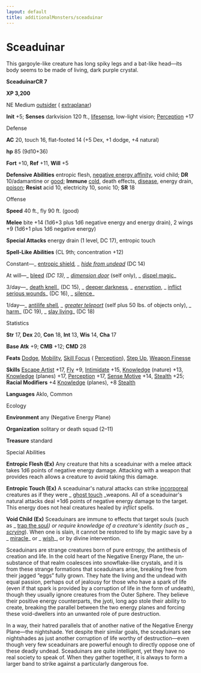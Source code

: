 ```yaml
---
layout: default
title: additionalMonsters/sceaduinar
---
```

# Sceaduinar

This gargoyle-like creature has long spiky legs and a bat-like head—its body seems to be made of living, dark purple crystal.

**SceaduinarCR 7**

**XP 3,200**

NE Medium [outsider](monsters/creatureTypes#_outsider) ( [extraplanar](monsters/creatureTypes#_extraplanar-subtype))

**Init** +5; **Senses** darkvision 120 ft., [lifesense](monsters/universalMonsterRules#_lifesense), low-light vision; [Perception](additionalMonsters/../skills/perception#_perception) +17

Defense

**AC** 20, touch 16, flat-footed 14 (+5 Dex, +1 dodge, +4 natural)

**hp** 85 (9d10+36)

**Fort** +10, **Ref** +11, **Will** +5

**Defensive Abilities** entropic flesh, [negative energy affinity](monsters/universalMonsterRules#_negative-energy-affinity), void child; **DR** 10/adamantine or [good](monsters/creatureTypes#_good-subtype); **Immune** [cold](monsters/creatureTypes#_cold-subtype), death effects, [disease](monsters/universalMonsterRules#_disease-(ex-or-su)), energy drain, [poison](monsters/universalMonsterRules#_poison-(ex-or-su)); **Resist** acid 10, electricity 10, sonic 10; **SR** 18

Offense

**Speed** 40 ft., fly 90 ft. (good)

**Melee** bite +14 (1d6+3 plus 1d6 negative energy and energy drain), 2 wings +9 (1d6+1 plus 1d6 negative energy)

**Special Attacks** energy drain (1 level, DC 17), entropic touch

**Spell-Like Abilities** (CL 9th; concentration +12)

Constant—_ [entropic shield](additionalMonsters/../spells/entropicShield#_entropic-shield)_, _ [hide from undead](additionalMonsters/../spells/hideFromUndead#_hide-from-undead)_ (DC 14)

At will—_ [bleed](additionalMonsters/../spells/bleed#_bleed) _(DC 13), _ [dimension door](additionalMonsters/../spells/dimensionDoor#_dimension-door)_ (self only), _ [dispel magic](additionalMonsters/../spells/dispelMagic#_dispel-magic)_

3/day—_ [death knell](additionalMonsters/../spells/deathKnell#_death-knell)_ (DC 15), _ [deeper darkness](additionalMonsters/../spells/deeperDarkness#_deeper-darkness)_, _ [enervation](additionalMonsters/../spells/enervation#_enervation)_, _ [inflict serious wounds](additionalMonsters/../spells/inflictSeriousWounds#_inflict-serious-wounds)_ (DC 16), _ [silence](additionalMonsters/../spells/silence#_silence)_

1/day—_ [antilife shell](additionalMonsters/../spells/antilifeShell#_antilife-shell)_, _ [greater teleport](additionalMonsters/../spells/teleport#_teleport-greater)_ (self plus 50 lbs. of objects only), _ [harm](additionalMonsters/../spells/harm#_harm)_ (DC 19), _ [slay living](additionalMonsters/../spells/slayLiving#_slay-living)_ (DC 18)

Statistics

**Str** 17, **Dex** 20, **Con** 18, **Int** 13, **Wis** 14, **Cha** 17

**Base Atk** +9; **CMB** +12; **CMD** 28

**Feats** [Dodge](additionalMonsters/../feats#_dodge), [Mobility](additionalMonsters/../feats#_mobility), [Skill Focus](additionalMonsters/../feats#_skill-focus) ( [Perception](additionalMonsters/../skills/perception#_perception)), [Step Up](additionalMonsters/../feats#_step-up), [Weapon Finesse](additionalMonsters/../feats#_weapon-finesse)

**Skills** [Escape Artist](additionalMonsters/../skills/escapeArtist#_escape-artist) +17, [Fly](additionalMonsters/../skills/fly#_fly) +9, [Intimidate](additionalMonsters/../skills/intimidate#_intimidate) +15, [Knowledge](additionalMonsters/../skills/knowledge#_knowledge) (nature) +13, [Knowledge](additionalMonsters/../skills/knowledge#_knowledge) (planes) +17, [Perception](additionalMonsters/../skills/perception#_perception) +17, [Sense Motive](additionalMonsters/../skills/senseMotive#_sense-motive) +14, [Stealth](additionalMonsters/../skills/stealth#_stealth) +25; **Racial Modifiers** +4 [Knowledge](additionalMonsters/../skills/knowledge#_knowledge) (planes), +8 [Stealth](additionalMonsters/../skills/stealth#_stealth)

**Languages** Aklo, Common

Ecology

**Environment** any (Negative Energy Plane)

**Organization** solitary or death squad (2–11)

**Treasure** standard

Special Abilities

**Entropic Flesh (Ex)** Any creature that hits a sceaduinar with a melee attack takes 1d6 points of negative energy damage. Attacking with a weapon that provides reach allows a creature to avoid taking this damage.

**Entropic Touch (Ex)** A sceaduinar's natural attacks can strike [incorporeal](monsters/creatureTypes#_incorporeal-subtype) creatures as if they were _ [ghost touch](additionalMonsters/../magicItems/weapons#_weapons-ghost-touch) _weapons. All of a sceaduinar's natural attacks deal +1d6 points of negative energy damage to the target. This energy does not heal creatures healed by _inflict_ spells.

**Void Child (Ex)** Sceaduinars are immune to effects that target souls (such as _ [trap the soul](additionalMonsters/../spells/trapTheSoul#_trap-the-soul)_) or require knowledge of a creature's identity (such as _ [scrying](additionalMonsters/../spells/scrying#_scrying)_). When one is slain, it cannot be restored to life by magic save by a _ [miracle](additionalMonsters/../spells/miracle#_miracle)_ or _ [wish](additionalMonsters/../spells/wish#_wish)_, or by divine intervention.

Sceaduinars are strange creatures born of pure entropy, the antithesis of creation and life. In the cold heart of the Negative Energy Plane, the un-substance of that realm coalesces into snowflake-like crystals, and it is from these strange formations that sceaduinars arise, breaking free from their jagged “eggs” fully grown. They hate the living and the undead with equal passion, perhaps out of jealousy for those who have a spark of life (even if that spark is provided by a corruption of life in the form of undeath), though they usually ignore creatures from the Outer Sphere. They believe their positive energy counterparts, the jyoti, long ago stole their ability to create, breaking the parallel between the two energy planes and forcing these void-dwellers into an unwanted role of pure destruction.

In a way, their hatred parallels that of another native of the Negative Energy Plane—the nightshade. Yet despite their similar goals, the sceaduinars see nightshades as just another corruption of life worthy of destruction—even though very few sceaduinars are powerful enough to directly oppose one of these deadly undead. Sceaduinars are quite intelligent, yet they have no real society to speak of. When they gather together, it is always to form a larger band to strike against a particularly dangerous foe.


